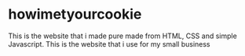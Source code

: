 # howimetyourcookie
This is the website that i made pure made from HTML, CSS and simple Javascript. This is the website that i use for my small business
